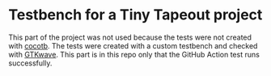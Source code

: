 # Testbench for a Tiny Tapeout project

This part of the project was not used because the tests were not created with [cocotb](https://docs.cocotb.org/en/stable/).
The tests were created with a custom testbench and checked with [GTKwave](https://github.com/gtkwave/gtkwave).
This part is in this repo only that the GitHub Action test runs successfully.
